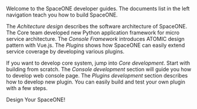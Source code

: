 Welcome to the SpaceONE developer guides. The documents list in the left navigation teach you how to build SpaceONE.

The *Achitecture design* describes the software architecture of SpaceONE. The Core team developed new Python application framework for micro service architecture. The *Console Framework* introduces ATOMIC design pattern with Vue.js. The *Plugins* shows how SpaceONE can easily extend service coverage by developing various plugins.
  
If you want to develop core system, jump into *Core development*. Start with building from scratch. The *Console development* section will guide you how to develop web console page. The *Plugins development* section describes how to develop new plugin. You can easily build and test your own plugin with a few steps.

Design Your SpaceONE!
